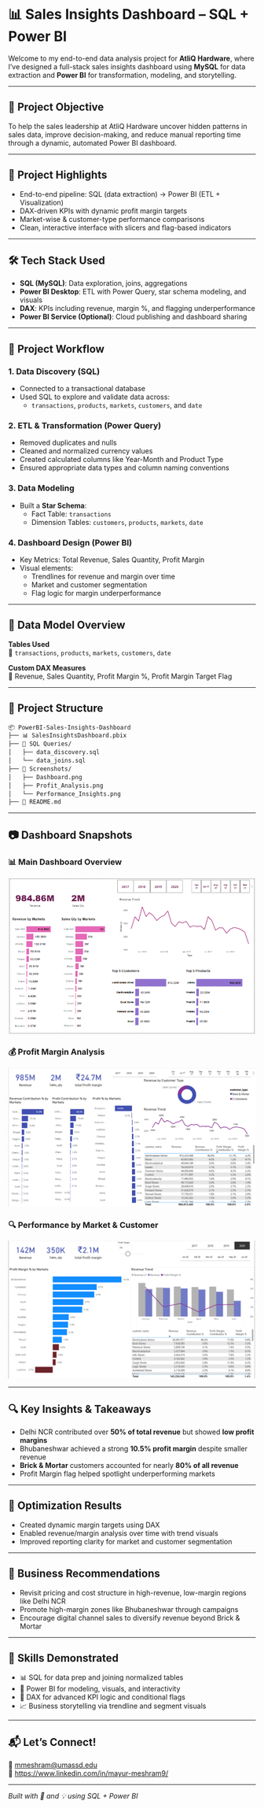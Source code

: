 
# 📊 Sales Insights Dashboard – SQL + Power BI

Welcome to my end-to-end data analysis project for **AtliQ Hardware**, where I’ve designed a full-stack sales insights dashboard using **MySQL** for data extraction and **Power BI** for transformation, modeling, and storytelling.

---

## 🎯 Project Objective

To help the sales leadership at AtliQ Hardware uncover hidden patterns in sales data, improve decision-making, and reduce manual reporting time through a dynamic, automated Power BI dashboard.

---

## 🌟 Project Highlights

- End-to-end pipeline: SQL (data extraction) → Power BI (ETL + Visualization)
- DAX-driven KPIs with dynamic profit margin targets
- Market-wise & customer-type performance comparisons
- Clean, interactive interface with slicers and flag-based indicators

---

## 🛠️ Tech Stack Used

- **SQL (MySQL)**: Data exploration, joins, aggregations
- **Power BI Desktop**: ETL with Power Query, star schema modeling, and visuals
- **DAX**: KPIs including revenue, margin %, and flagging underperformance
- **Power BI Service (Optional)**: Cloud publishing and dashboard sharing

---

## 🔄 Project Workflow

### 1. Data Discovery (SQL)
- Connected to a transactional database
- Used SQL to explore and validate data across:
  - `transactions`, `products`, `markets`, `customers`, and `date`

### 2. ETL & Transformation (Power Query)
- Removed duplicates and nulls
- Cleaned and normalized currency values
- Created calculated columns like Year-Month and Product Type
- Ensured appropriate data types and column naming conventions

### 3. Data Modeling
- Built a **Star Schema**:
  - Fact Table: `transactions`
  - Dimension Tables: `customers`, `products`, `markets`, `date`

### 4. Dashboard Design (Power BI)
- Key Metrics: Total Revenue, Sales Quantity, Profit Margin
- Visual elements:
  - Trendlines for revenue and margin over time
  - Market and customer segmentation
  - Flag logic for margin underperformance

---

## 🧩 Data Model Overview

**Tables Used**  
📁 `transactions`, `products`, `markets`, `customers`, `date`

**Custom DAX Measures**  
🧮 Revenue, Sales Quantity, Profit Margin %, Profit Margin Target Flag

---

## 📁 Project Structure

```bash
📦 PowerBI-Sales-Insights-Dashboard
├── 📊 SalesInsightsDashboard.pbix
├── 📁 SQL Queries/
│   ├── data_discovery.sql
│   └── data_joins.sql
├── 📁 Screenshots/
│   ├── Dashboard.png
│   ├── Profit_Analysis.png
│   └── Performance_Insights.png
├── 📄 README.md
```

---

## 📷 Dashboard Snapshots

### 📊 Main Dashboard Overview
![Dashboard Overview](Screenshots/Dashboard.png)

### 💰 Profit Margin Analysis
![Profit Analysis](Screenshots/Profit_Analysis.png)

### 🔍 Performance by Market & Customer
![Performance Insights](Screenshots/Performance_Insights.png)

---

## 🔍 Key Insights & Takeaways

- Delhi NCR contributed over **50% of total revenue** but showed **low profit margins**
- Bhubaneshwar achieved a strong **10.5% profit margin** despite smaller revenue
- **Brick & Mortar** customers accounted for nearly **80% of all revenue**
- Profit Margin flag helped spotlight underperforming markets

---

## 🚀 Optimization Results

- Created dynamic margin targets using DAX
- Enabled revenue/margin analysis over time with trend visuals
- Improved reporting clarity for market and customer segmentation

---

## 📌 Business Recommendations

- Revisit pricing and cost structure in high-revenue, low-margin regions like Delhi NCR
- Promote high-margin zones like Bhubaneshwar through campaigns
- Encourage digital channel sales to diversify revenue beyond Brick & Mortar

---

## 🧠 Skills Demonstrated

- 📊 SQL for data prep and joining normalized tables
- 🧩 Power BI for modeling, visuals, and interactivity
- 🔢 DAX for advanced KPI logic and conditional flags
- 📈 Business storytelling via trendline and segment visuals

---

## 📬 Let’s Connect!

📧 mmeshram@umassd.edu  
🔗 https://www.linkedin.com/in/mayur-meshram9/

---

*Built with 💼 and 💡 using SQL + Power BI*
